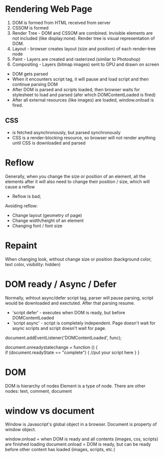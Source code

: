 # Rendering Web Page

1.  DOM is formed from HTML received from server
2.  CSSOM is formed
3.  Render Tree - DOM and CSSOM are combined. Invisible elements are not included (like display:none). Render tree is visual representation of DOM.
4.  Layout - browser creates layout (size and position) of each render-tree node
5.  Paint - Layers are created and rasterized (simliar to Photoshop)
6.  Compositing - Layers (bitmap images) sent to GPU and drawn on screen

- DOM gets parsed
- When it encounters script tag, it will pause and load script and then continue parsing DOM
- After DOM is parsed and scripts loaded, then browser waits for stylesheet to load and parsed (afer which DOMContentLoaded is fired)
- After all external resources (like images) are loaded, window.onload is fired.

## CSS

- <link rel="stylesheet"> is fetched asynchronously, but parsed synchronously
- CSS is a render-blocking resource, so browser will not render anything until CSS is downloaded and parsed

# Reflow

Generally, when you change the size or position of an element, all the elements after it will also need to change their position / size, which will cause a reflow

- Reflow is bad;

Avoiding reflow:

- Change layout (geometry of page)
- Change width/height of an element
- Changing font / font size

# Repaint

When changing look, without change size or position (background color, text color, visibility: hidden)

# DOM ready / Async / Defer

Normally, wihtout async/defer script tag, parser will pause parsing, script would be downloaded and exectuted. After that parsing resume.

- 'script defer' - executes when DOM is ready, but before DOMContentLoaded
- 'script async' - script is completely independent. Page doesn't wait for async scripts and script doesn't wait for page.

document.addEventListener('DOMContentLoaded', func);

document.onreadystatechange = function () {  
 if (document.readyState == "complete") {
//put your script here
}
}

# DOM

DOM is hierarchy of nodes
Element is a type of node. There are other nodes: text, comment, document

# window vs document

Window is Javascript's global object in a browser. Document is property of window object.

window.onload = when DOM is ready and all contents (images, css, scripts) are finished loading
document.onload = DOM is ready, but can be ready before other content has loaded (images, scripts, etc.)
